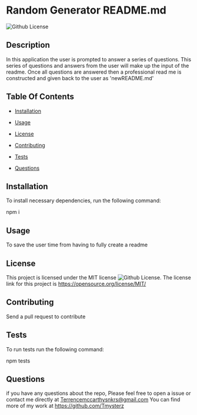   # Random Generator README.md
  ![Github License](https://img.shields.io/badge/MIT-blue)

  ## Description

  In this application the user is prompted to answer a series of questions. This series of questions and answers from the user will make up the input of the readme. Once all questions are answered then a professional read me is constructed and given back to the user as 'newREADME.md'

  ## Table Of Contents 

  * [Installation](#Installation)

  * [Usage](#usage)
  
  * [License](#license)

  * [Contributing](#contributing)

  * [Tests](#tests)

  * [Questions](#questions)

  ## Installation

  To install necessary dependencies, run the following command:

  npm i

  ## Usage

  To save the user time from having to fully create a readme

  ## License

  This project is licensed under the MIT license ![Github License](https://img.shields.io/badge/MIT-blue).
  The license link for this project is https://opensource.org/license/MIT/

  ## Contributing 

  Send a pull request to contribute

  ## Tests

  To run tests run the following command:

  npm tests

  ## Questions

  if you have any questions about the repo, Please feel free to open a issue or contact me directly at Terrencemccarthysnkrs@gmail.com
  You can find more of my work at https://github.com/Tmysterz






